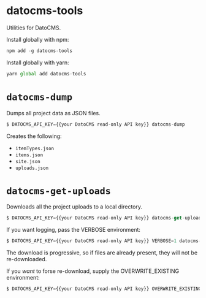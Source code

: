 # datocms-tools

Utilities for DatoCMS.

Install globally with npm:

```js
npm add -g datocms-tools
```

Install globally with yarn:

```js
yarn global add datocms-tools
```

# `datocms-dump`

Dumps all project data as JSON files.

```js
$ DATOCMS_API_KEY={{your DatoCMS read-only API key}} datocms-dump
```

Creates the following:

* `itemTypes.json`
* `items.json`
* `site.json`
* `uploads.json`

# `datocms-get-uploads`

Downloads all the project uploads to a local directory.

```js
$ DATOCMS_API_KEY={{your DatoCMS read-only API key}} datocms-get-uploads
```

If you want logging, pass the VERBOSE environment:

```js
$ DATOCMS_API_KEY={{your DatoCMS read-only API key}} VERBOSE=1 datocms-get-uploads
```

The download is progressive, so if files are already present,
they will not be re-downloaded.

If you *want* to forse re-download, supply the OVERWRITE_EXISTING environment:

```js
$ DATOCMS_API_KEY={{your DatoCMS read-only API key}} OVERWRITE_EXISTING=1 datocms-get-uploads {{output path}}
```
